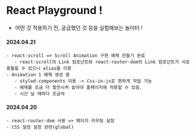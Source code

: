 # React Playground ! 
- 어떤 것 적용하기 전, 궁금했던 것 등을 실험해보는 놀이터 ! 


#### 2024.04.21
```
- react-scroll => Scroll Animation 구현 예제 만들기 완료
   - react-scroll의 Link 컴포넌트와 react-router-dom의 Link 컴포넌트가 서로 충돌할 수 있으니 alias를 이용
- Animation 1 예제 생성 중
   - styled-components 이용 -> Css-in-js로 편하게 작업 가능
   - 예제를 조금 더 발전시켜 놓아야 홈페이지에 적용할 수 있음.
   - 시간 날 때마다 조금씩
```

#### 2024.04.20
```
- react-router-dom 사용 => 페이지 라우팅 설정
- CSS 설정 설정 관련(global)
```